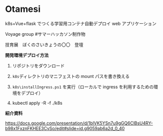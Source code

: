 # Otamesi

k8s+Vue+flask でつくる学習用コンテナ自動デプロイ web アプリケーション

Voyage group #サマーハッカソン制作物

技育展　ぼくのさいきょうの〇〇　登壇

**開発環境デプロイ方法**

1. リポジトリをダウンロード

2. `k8s`ディレクトリのマニフェストの mount パスを書き換える

3. `k8s\installIngress.ps1` を実行（ローカルで ingress を利用するための環境をデプロイ）

4. kubectl apply -R -f ./k8s

**紹介資料**

https://docs.google.com/presentation/d/1blVK5YSn7u9gGQ6ClBsU4RY-b98x1FxznFKHEE3CvSo/edit#slide=id.g9059ab6a2d_0_40
